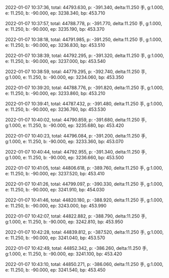 2022-01-07 10:37:36, total: 44793.630, p: -391.340, delta:11.250 手, g:1.000, e: 11.250, b: -90.000, ep: 3238.340, bp: 453.710

2022-01-07 10:37:57, total: 44788.778, p: -391.770, delta:11.250 手, g:1.000, e: 11.250, b: -90.000, ep: 3235.190, bp: 453.370

2022-01-07 10:38:18, total: 44791.985, p: -391.250, delta:11.250 手, g:1.000, e: 11.250, b: -90.000, ep: 3236.830, bp: 453.510

2022-01-07 10:38:39, total: 44792.295, p: -391.320, delta:11.250 手, g:1.000, e: 11.250, b: -90.000, ep: 3237.000, bp: 453.540

2022-01-07 10:38:59, total: 44779.295, p: -392.740, delta:11.250 手, g:1.000, e: 11.250, b: -90.000, ep: 3234.060, bp: 453.350

2022-01-07 10:39:20, total: 44788.776, p: -391.820, delta:11.250 手, g:1.000, e: 11.250, b: -90.000, ep: 3233.860, bp: 453.210

2022-01-07 10:39:41, total: 44787.432, p: -391.480, delta:11.250 手, g:1.000, e: 11.250, b: -90.000, ep: 3236.760, bp: 453.530

2022-01-07 10:40:02, total: 44790.859, p: -391.680, delta:11.250 手, g:1.000, e: 11.250, b: -90.000, ep: 3235.680, bp: 453.420

2022-01-07 10:40:23, total: 44796.084, p: -391.200, delta:11.250 手, g:1.000, e: 11.250, b: -90.000, ep: 3233.360, bp: 453.070

2022-01-07 10:40:44, total: 44792.955, p: -391.340, delta:11.250 手, g:1.000, e: 11.250, b: -90.000, ep: 3236.660, bp: 453.500

2022-01-07 10:41:05, total: 44806.618, p: -389.760, delta:11.250 手, g:1.000, e: 11.250, b: -90.000, ep: 3237.520, bp: 453.410

2022-01-07 10:41:26, total: 44799.097, p: -390.330, delta:11.250 手, g:1.000, e: 11.250, b: -90.000, ep: 3241.910, bp: 454.030

2022-01-07 10:41:46, total: 44820.180, p: -388.920, delta:11.250 手, g:1.000, e: 11.250, b: -90.000, ep: 3243.000, bp: 453.990

2022-01-07 10:42:07, total: 44822.882, p: -388.790, delta:11.250 手, g:1.000, e: 11.250, b: -90.000, ep: 3242.810, bp: 453.950

2022-01-07 10:42:28, total: 44839.812, p: -387.520, delta:11.250 手, g:1.000, e: 11.250, b: -90.000, ep: 3241.040, bp: 453.570

2022-01-07 10:42:49, total: 44852.342, p: -386.260, delta:11.250 手, g:1.000, e: 11.250, b: -90.000, ep: 3241.100, bp: 453.420

2022-01-07 10:43:10, total: 44850.271, p: -386.060, delta:11.250 手, g:1.000, e: 11.250, b: -90.000, ep: 3241.540, bp: 453.450
